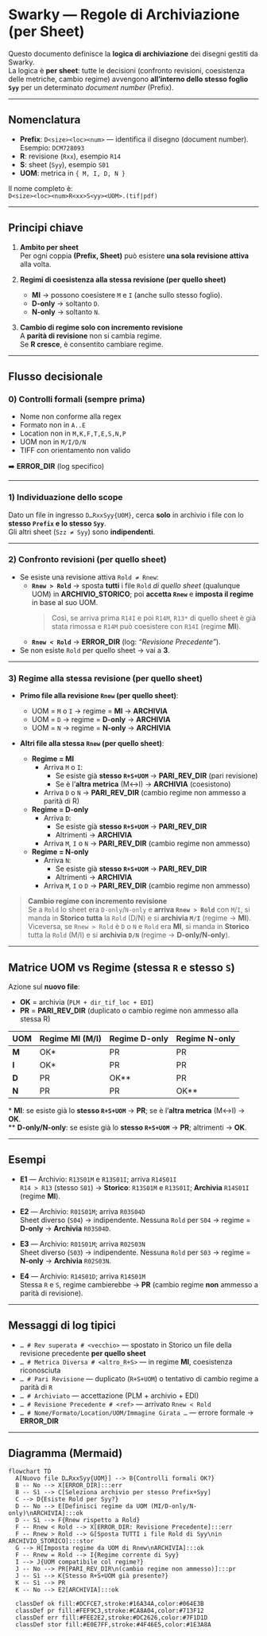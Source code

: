 # Swarky — Regole di Archiviazione (per Sheet)

Questo documento definisce la **logica di archiviazione** dei disegni gestiti da Swarky.  
La logica è **per sheet**: tutte le decisioni (confronto revisioni, coesistenza delle metriche, cambio regime) avvengono **all’interno dello stesso foglio `Syy`** per un determinato *document number* (Prefix).

---

## Nomenclatura

- **Prefix**: `D<size><loc><num>` — identifica il disegno (document number).  
  Esempio: `DCM728093`
- **R**: revisione (`Rxx`), esempio `R14`
- **S**: sheet (`Syy`), esempio `S01`
- **UOM**: metrica in `{ M, I, D, N }`

Il nome completo è:  
`D<size><loc><num>R<xx>S<yy><UOM>.(tif|pdf)`

---

## Principi chiave

1. **Ambito per sheet**  
   Per ogni coppia **(Prefix, Sheet)** può esistere **una sola revisione attiva** alla volta.

2. **Regimi di coesistenza alla stessa revisione (per quello sheet)**  
   - **MI** → possono coesistere `M` e `I` (anche sullo stesso foglio).  
   - **D-only** → soltanto `D`.  
   - **N-only** → soltanto `N`.

3. **Cambio di regime solo con incremento revisione**  
   A **parità di revisione** non si cambia regime.  
   Se **R cresce**, è consentito cambiare regime.

---

## Flusso decisionale

### 0) Controlli formali (sempre prima)
- Nome non conforme alla regex  
- Formato non in `A..E`  
- Location non in `M,K,F,T,E,S,N,P`  
- UOM non in `M/I/D/N`  
- TIFF con orientamento non valido  

➡️ **ERROR_DIR** (log specifico)

---

### 1) Individuazione dello scope
Dato un file in ingresso `D…RxxSyy{UOM}`, cerca **solo** in archivio i file con lo **stesso `Prefix` e lo stesso `Syy`**.  
Gli altri sheet (`Szz ≠ Syy`) sono **indipendenti**.

---

### 2) Confronto revisioni (per quello sheet)

- Se esiste una revisione attiva `Rold ≠ Rnew`:
  - **`Rnew > Rold`** → sposta **tutti** i file `Rold` *di quello sheet* (qualunque UOM) in **ARCHIVIO_STORICO**; poi **accetta `Rnew`** e **imposta il regime** in base al suo UOM.  
    > Così, se arriva prima `R14I` e poi `R14M`, `R13*` di quello sheet è già stata rimossa e `R14M` può coesistere con `R14I` (regime **MI**).
  - **`Rnew < Rold`** → **ERROR_DIR** (log: *“Revisione Precedente”*).
- Se non esiste `Rold` per quello sheet → vai a **3**.

---

### 3) Regime alla **stessa revisione** (per quello sheet)

- **Primo file alla revisione `Rnew` (per quello sheet)**:
  - UOM = `M` o `I` → regime = **MI** → **ARCHIVIA**
  - UOM = `D` → regime = **D-only** → **ARCHIVIA**
  - UOM = `N` → regime = **N-only** → **ARCHIVIA**

- **Altri file alla stessa `Rnew` (per quello sheet)**:
  - **Regime = MI**
    - Arriva `M` o `I`:
      - Se esiste già **stesso `R+S+UOM`** → **PARI_REV_DIR** (pari revisione)
      - Se è l’**altra metrica** (M↔I) → **ARCHIVIA** (coesistono)
    - Arriva `D` o `N` → **PARI_REV_DIR** (cambio regime non ammesso a parità di R)
  - **Regime = D-only**
    - Arriva `D`:
      - Se esiste già **stesso `R+S+UOM`** → **PARI_REV_DIR**
      - Altrimenti → **ARCHIVIA**
    - Arriva `M`, `I` o `N` → **PARI_REV_DIR** (cambio regime non ammesso)
  - **Regime = N-only**
    - Arriva `N`:
      - Se esiste già **stesso `R+S+UOM`** → **PARI_REV_DIR**
      - Altrimenti → **ARCHIVIA**
    - Arriva `M`, `I` o `D` → **PARI_REV_DIR** (cambio regime non ammesso)

> **Cambio regime con incremento revisione**  
> Se a `Rold` lo sheet era `D-only`/`N-only` e **arriva `Rnew > Rold`** con `M`/`I`, si manda in **Storico** **tutta** la `Rold` (D/N) e si **archivia `M/I`** (regime → **MI**).  
> Viceversa, se `Rnew > Rold` è `D` o `N` e `Rold` era **MI**, si manda in **Storico** tutta la `Rold` (M/I) e si **archivia `D/N`** (regime → **D-only/N-only**).

---

## Matrice UOM vs Regime (stessa `R` e stesso `S`)

Azione sul **nuovo file**:

- **OK** = archivia (`PLM + dir_tif_loc + EDI`)  
- **PR** = **PARI_REV_DIR** (duplicato o cambio regime non ammesso alla stessa R)

| UOM      | Regime **MI** (M/I) | Regime **D-only** | Regime **N-only** |
|----------|----------------------|-------------------|-------------------|
| **M**    | OK\*                 | PR                | PR                |
| **I**    | OK\*                 | PR                | PR                |
| **D**    | PR                   | OK\*\*            | PR                |
| **N**    | PR                   | PR                | OK\*\*            |

\* **MI**: se esiste già lo **stesso `R+S+UOM`** → **PR**; se è l’**altra metrica** (M↔I) → **OK**.  
\*\* **D-only/N-only**: se esiste già lo **stesso `R+S+UOM`** → **PR**; altrimenti → **OK**.

---

## Esempi

- **E1** — Archivio: `R13S01M` e `R13S01I`; arriva `R14S01I`  
  `R14 > R13` (stesso `S01`) → **Storico**: `R13S01M` e `R13S01I`; **Archivia** `R14S01I` (regime **MI**).

- **E2** — Archivio: `R01S01M`; arriva `R03S04D`  
  Sheet diverso (`S04`) → indipendente. Nessuna `Rold` per `S04` → regime = **D-only** → **Archivia** `R03S04D`.

- **E3** — Archivio: `R01S01M`; arriva `R02S03N`  
  Sheet diverso (`S03`) → indipendente. Nessuna `Rold` per `S03` → regime = **N-only** → **Archivia** `R02S03N`.

- **E4** — Archivio: `R14S01D`; arriva `R14S01M`  
  Stessa `R` e `S`, regime cambierebbe → **PR** (cambio regime **non** ammesso a parità di revisione).

---

## Messaggi di log tipici

- `… # Rev superata # <vecchio>` — spostato in Storico un file della revisione precedente **per quello sheet**  
- `… # Metrica Diversa # <altro_R+S>` — in regime **MI**, coesistenza riconosciuta  
- `… # Pari Revisione` — duplicato (`R+S+UOM`) o tentativo di cambio regime a parità di `R`  
- `… # Archiviato` — accettazione (PLM + archivio + EDI)  
- `… # Revisione Precedente # <ref>` — arrivato `Rnew < Rold`  
- `… # Nome/Formato/Location/UOM/Immagine Girata …` — errore formale → **ERROR_DIR**

---

## Diagramma (Mermaid)

```mermaid
flowchart TD
  A[Nuovo file D…RxxSyy{UOM}] --> B{Controlli formali OK?}
  B -- No --> X[ERROR_DIR]:::err
  B -- Sì --> C[Seleziona archivio per stesso Prefix+Syy]
  C --> D{Esiste Rold per Syy?}
  D -- No --> E[Definisci regime da UOM (MI/D-only/N-only)\nARCHIVIA]:::ok
  D -- Sì --> F{Rnew rispetto a Rold}
  F -- Rnew < Rold --> X[ERROR_DIR: Revisione Precedente]:::err
  F -- Rnew > Rold --> G[Sposta TUTTI i file Rold di Syy\nin ARCHIVIO_STORICO]:::stor
  G --> H[Imposta regime da UOM di Rnew\nARCHIVIA]:::ok
  F -- Rnew = Rold --> I{Regime corrente di Syy}
  I --> J{UOM compatibile col regime?}
  J -- No --> PR[PARI_REV_DIR\n(cambio regime non ammesso)]:::pr
  J -- Sì --> K{Stesso R+S+UOM già presente?}
  K -- Sì --> PR
  K -- No --> E2[ARCHIVIA]:::ok

  classDef ok fill:#DCFCE7,stroke:#16A34A,color:#064E3B
  classDef pr fill:#FEF9C3,stroke:#CA8A04,color:#713F12
  classDef err fill:#FEE2E2,stroke:#DC2626,color:#7F1D1D
  classDef stor fill:#E0E7FF,stroke:#4F46E5,color:#1E3A8A
